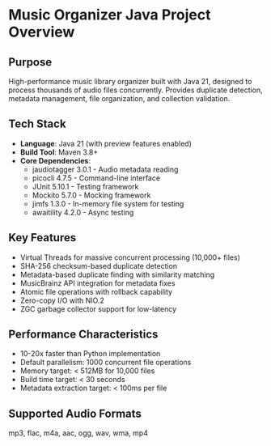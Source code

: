 # Music Organizer Java Project Overview

## Purpose
High-performance music library organizer built with Java 21, designed to process thousands of audio files concurrently. Provides duplicate detection, metadata management, file organization, and collection validation.

## Tech Stack
- **Language**: Java 21 (with preview features enabled)
- **Build Tool**: Maven 3.8+
- **Core Dependencies**:
  - jaudiotagger 3.0.1 - Audio metadata reading
  - picocli 4.7.5 - Command-line interface
  - JUnit 5.10.1 - Testing framework
  - Mockito 5.7.0 - Mocking framework
  - jimfs 1.3.0 - In-memory file system for testing
  - awaitility 4.2.0 - Async testing

## Key Features
- Virtual Threads for massive concurrent processing (10,000+ files)
- SHA-256 checksum-based duplicate detection
- Metadata-based duplicate finding with similarity matching
- MusicBrainz API integration for metadata fixes
- Atomic file operations with rollback capability
- Zero-copy I/O with NIO.2
- ZGC garbage collector support for low-latency

## Performance Characteristics
- 10-20x faster than Python implementation
- Default parallelism: 1000 concurrent file operations
- Memory target: < 512MB for 10,000 files
- Build time target: < 30 seconds
- Metadata extraction target: < 100ms per file

## Supported Audio Formats
mp3, flac, m4a, aac, ogg, wav, wma, mp4